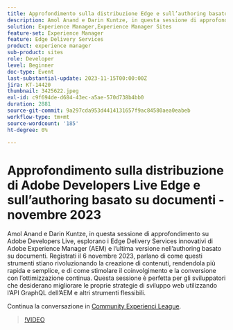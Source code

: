 ```yaml
---
title: Approfondimento sulla distribuzione Edge e sull’authoring basato su documenti
description: Amol Anand e Darin Kuntze, in questa sessione di approfondimento su Adobe Developers Live, esplorano i Edge Delivery Services innovativi di Adobe Experience Manager (AEM) e l’ultima versione nell’authoring basato su documenti. Registrati il 6 novembre 2023, parlano di come questi strumenti stiano rivoluzionando la creazione di contenuti, rendendola più rapida e semplice, e di come stimolare il coinvolgimento e la conversione con l’ottimizzazione continua. Questa sessione è perfetta per gli sviluppatori che desiderano migliorare le proprie strategie di sviluppo web utilizzando l’API GraphQL dell’AEM e altri strumenti flessibili.
solution: Experience Manager,Experience Manager Sites
feature-set: Experience Manager
feature: Edge Delivery Services
product: experience manager
sub-product: sites
role: Developer
level: Beginner
doc-type: Event
last-substantial-update: 2023-11-15T00:00:00Z
jira: KT-14420
thumbnail: 3425622.jpeg
exl-id: c9f694de-d684-43ec-a5ae-570d738b4bb0
duration: 2881
source-git-commit: 9a297cda953d4414131657f9ac84580aea0eabeb
workflow-type: tm+mt
source-wordcount: '185'
ht-degree: 0%

---
```


# Approfondimento sulla distribuzione di Adobe Developers Live Edge e sull’authoring basato su documenti - novembre 2023

Amol Anand e Darin Kuntze, in questa sessione di approfondimento su Adobe Developers Live, esplorano i Edge Delivery Services innovativi di Adobe Experience Manager (AEM) e l’ultima versione nell’authoring basato su documenti. Registrati il 6 novembre 2023, parlano di come questi strumenti stiano rivoluzionando la creazione di contenuti, rendendola più rapida e semplice, e di come stimolare il coinvolgimento e la conversione con l’ottimizzazione continua. Questa sessione è perfetta per gli sviluppatori che desiderano migliorare le proprie strategie di sviluppo web utilizzando l’API GraphQL dell’AEM e altri strumenti flessibili.

Continua la conversazione in [Community Experienci League](https://adobe.ly/46KMTsh).

>[!VIDEO](https://video.tv.adobe.com/v/3425622/?learn=on)

